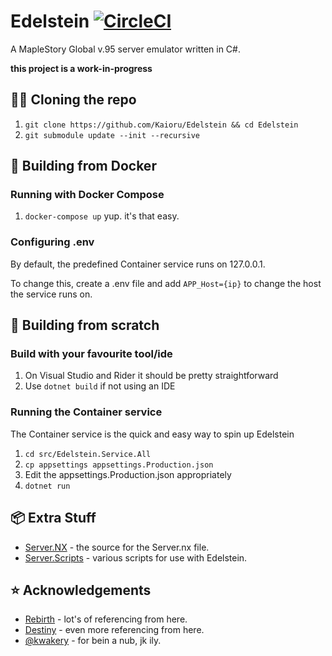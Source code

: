 # Edelstein [![CircleCI](https://circleci.com/gh/Kaioru/Edelstein.svg?style=svg)](https://circleci.com/gh/Kaioru/Edelstein)
A MapleStory Global v.95 server emulator written in C#.

**this project is a work-in-progress**

## 👨‍💻 Cloning the repo
1. ```git clone https://github.com/Kaioru/Edelstein && cd Edelstein```
2. ```git submodule update --init --recursive```

## 🐳 Building from Docker

### Running with Docker Compose
1. ```docker-compose up```
yup. it's that easy.

### Configuring .env
By default, the predefined Container service runs on 127.0.0.1. 

To change this, create a .env file and add ```APP_Host={ip}``` to change the host the service runs on.

## 🔨 Building from scratch

### Build with your favourite tool/ide
1. On Visual Studio and Rider it should be pretty straightforward
2. Use ```dotnet build``` if not using an IDE

### Running the Container service
The Container service is the quick and easy way to spin up Edelstein
1. ```cd src/Edelstein.Service.All```
2. ```cp appsettings appsettings.Production.json```
3. Edit the appsettings.Production.json appropriately
4. ```dotnet run```

## 📦 Extra Stuff
* [Server.NX](https://github.com/kaioru/server.nx) - the source for the Server.nx file.
* [Server.Scripts](https://github.com/kaioru/server.scripts) - various scripts for use with Edelstein.

## ⭐️ Acknowledgements
* [Rebirth](https://github.com/RajanGrewal/Rebirth) - lot's of referencing from here.
* [Destiny](https://github.com/Fraysa/Destiny) - even more referencing from here.
* [@kwakery](https://github.com/kwakery) - for bein a nub, jk ily.
